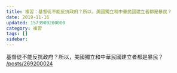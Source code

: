 ```yaml
---
title: 複習：基督徒不能反抗政府？所以，美國獨立和中華民國建立者都是暴民？
date: 2019-11-16
updated: 1573909200000
category: 複習
tags: []
sidebar: 
---
```


<p>基督徒不能反抗政府？所以，美國獨立和中華民國建立者都是暴民？<br/>
<a href="/posts/269200024" target="_blank">/posts/269200024</a></p>
<p> </p>
